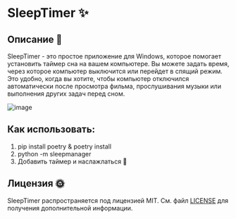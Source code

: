 # SleepTimer ✨ 

## Описание 🌊
SleepTimer - это простое приложение для Windows, которое помогает установить таймер сна на вашем компьютере. Вы можете задать время, через которое компьютер выключится или перейдет в спящий режим. Это удобно, когда вы хотите, чтобы компьютер отключился автоматически после просмотра фильма, прослушивания музыки или выполнения других задач перед сном.

![image](https://github.com/dx0naclyoo/SleepTimer/assets/145878340/f6186942-c50c-4a4e-9ee8-d2e95157accd)


## Как использовать:

1. pip install poetry & poetry install
2. python -m sleepmanager
3. Добавить таймер и наслажлаться 🎉

## Лицензия 🌞
SleepTimer распространяется под лицензией MIT. См. файл [LICENSE](LICENSE) для получения дополнительной информации.
